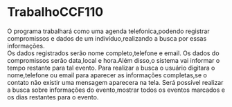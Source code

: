 # TrabalhoCCF110
O programa trabalhará como uma agenda telefonica,podendo registrar compromissos e dados de um indivíduo,realizando a busca por essas informações.  
Os dados registrados serão nome completo,telefone e email.
Os dados do compromissos serão data,local e hora.Além disso,o sistema vai informar o tempo restante para tal evento.
Para realizar a busca o usuário digitara o nome,telefone ou email para aparecer as informações completas,se o contato não existir uma mensagem aparecera na tela.
Será possível realizar a busca sobre informações do evento,mostrar todos os eventos marcados e os dias restantes para o evento.
